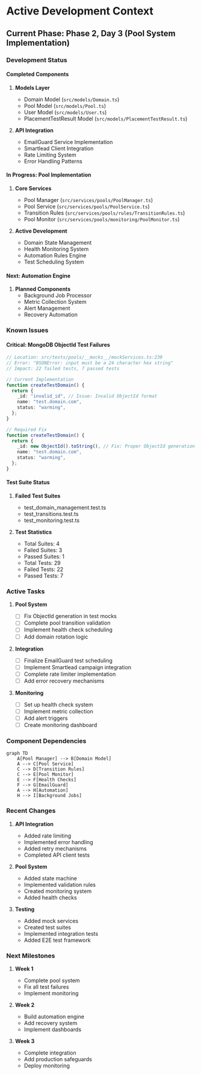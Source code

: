 # Active Development Context

## Current Phase: Phase 2, Day 3 (Pool System Implementation)

### Development Status

#### Completed Components

1. **Models Layer**

   - Domain Model (`src/models/Domain.ts`)
   - Pool Model (`src/models/Pool.ts`)
   - User Model (`src/models/User.ts`)
   - PlacementTestResult Model (`src/models/PlacementTestResult.ts`)

2. **API Integration**
   - EmailGuard Service Implementation
   - Smartlead Client Integration
   - Rate Limiting System
   - Error Handling Patterns

#### In Progress: Pool Implementation

1. **Core Services**

   - Pool Manager (`src/services/pools/PoolManager.ts`)
   - Pool Service (`src/services/pools/PoolService.ts`)
   - Transition Rules (`src/services/pools/rules/TransitionRules.ts`)
   - Pool Monitor (`src/services/pools/monitoring/PoolMonitor.ts`)

2. **Active Development**
   - Domain State Management
   - Health Monitoring System
   - Automation Rules Engine
   - Test Scheduling System

#### Next: Automation Engine

1. **Planned Components**
   - Background Job Processor
   - Metric Collection System
   - Alert Management
   - Recovery Automation

### Known Issues

#### Critical: MongoDB ObjectId Test Failures

```typescript
// Location: src/tests/pools/__mocks__/mockServices.ts:239
// Error: "BSONError: input must be a 24 character hex string"
// Impact: 22 failed tests, 7 passed tests

// Current Implementation
function createTestDomain() {
  return {
    _id: "invalid_id", // Issue: Invalid ObjectId format
    name: "test.domain.com",
    status: "warming",
  };
}

// Required Fix
function createTestDomain() {
  return {
    _id: new ObjectId().toString(), // Fix: Proper ObjectId generation
    name: "test.domain.com",
    status: "warming",
  };
}
```

#### Test Suite Status

1. **Failed Test Suites**

   - test_domain_management.test.ts
   - test_transitions.test.ts
   - test_monitoring.test.ts

2. **Test Statistics**
   - Total Suites: 4
   - Failed Suites: 3
   - Passed Suites: 1
   - Total Tests: 29
   - Failed Tests: 22
   - Passed Tests: 7

### Active Tasks

1. **Pool System**

   - [ ] Fix ObjectId generation in test mocks
   - [ ] Complete pool transition validation
   - [ ] Implement health check scheduling
   - [ ] Add domain rotation logic

2. **Integration**

   - [ ] Finalize EmailGuard test scheduling
   - [ ] Implement Smartlead campaign integration
   - [ ] Complete rate limiter implementation
   - [ ] Add error recovery mechanisms

3. **Monitoring**
   - [ ] Set up health check system
   - [ ] Implement metric collection
   - [ ] Add alert triggers
   - [ ] Create monitoring dashboard

### Component Dependencies

```mermaid
graph TD
    A[Pool Manager] --> B[Domain Model]
    A --> C[Pool Service]
    C --> D[Transition Rules]
    C --> E[Pool Monitor]
    E --> F[Health Checks]
    F --> G[EmailGuard]
    A --> H[Automation]
    H --> I[Background Jobs]
```

### Recent Changes

1. **API Integration**

   - Added rate limiting
   - Implemented error handling
   - Added retry mechanisms
   - Completed API client tests

2. **Pool System**

   - Added state machine
   - Implemented validation rules
   - Created monitoring system
   - Added health checks

3. **Testing**
   - Added mock services
   - Created test suites
   - Implemented integration tests
   - Added E2E test framework

### Next Milestones

1. **Week 1**

   - Complete pool system
   - Fix all test failures
   - Implement monitoring

2. **Week 2**

   - Build automation engine
   - Add recovery system
   - Implement dashboards

3. **Week 3**
   - Complete integration
   - Add production safeguards
   - Deploy monitoring
